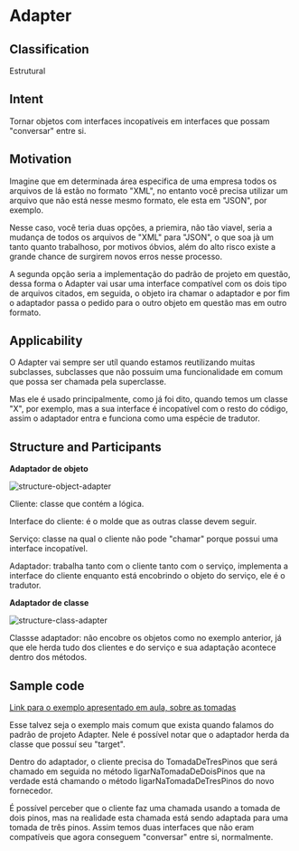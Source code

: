 # Adapter

## Classification
Estrutural

## Intent
Tornar objetos com interfaces incopatíveis em interfaces que possam "conversar" entre si.

## Motivation
Imagine que em determinada área especifica de uma empresa todos os arquivos de lá estão no formato "XML", no entanto você precisa utilizar um arquivo que não está nesse mesmo formato, ele esta em "JSON", por exemplo. 

Nesse caso, você teria duas opções, a priemira, não tão viavel, seria a mudança de todos os arquivos de "XML" para "JSON", o que soa jà um tanto quanto trabalhoso, por motivos óbvios, além do alto risco existe a grande chance de surgirem novos erros nesse processo.

A segunda opção seria a implementação do padrão de projeto em questão, dessa forma o Adapter vai usar uma interface compatível com os dois tipo de arquivos citados, em seguida, o objeto ira chamar o adaptador e por fim o adaptador passa o pedido para o outro objeto em questão mas em outro formato.

## Applicability
O Adapter vai sempre ser utíl quando estamos reutilizando muitas subclasses, subclasses que não possuim uma funcionalidade em comum que possa ser chamada pela superclasse.

Mas ele é usado principalmente, como já foi dito, quando temos um classe "X", por exemplo, mas a sua interface é incopatível com o resto do código, assim o adaptador entra e funciona como uma espécie de tradutor.

## Structure and Participants
**Adaptador de objeto**

![structure-object-adapter](https://user-images.githubusercontent.com/71103252/94495075-2d982f00-01c7-11eb-8270-cbd9dafcab3d.png)

Cliente: classe que contém a lógica. 

Interface do cliente: é o molde que as outras classe devem seguir.

Serviço: classe na qual o cliente não pode "chamar" porque possui uma interface incopatível.

Adaptador: trabalha tanto com o cliente tanto com o serviço, implementa a interface do cliente enquanto está encobrindo o objeto do serviço, ele é o tradutor.

**Adaptador de classe**

![structure-class-adapter](https://user-images.githubusercontent.com/71103252/94495017-ff1a5400-01c6-11eb-97bb-f4eb808ef7a2.png)

Classse adaptador: não encobre os objetos como no exemplo anterior, já que ele herda tudo dos clientes e do serviço e sua adaptação acontece dentro dos métodos.

## Sample code 

[Link para o exemplo apresentado em aula, sobre as tomadas](https://github.com/danieldorta/padrao-de-projeto/tree/master/Adapter/exemplo)

Esse talvez seja o exemplo mais comum que exista quando falamos do padrão de projeto Adapter. Nele é possível notar que o adaptador herda da classe que possuí seu "target".

Dentro do adaptador, o cliente precisa do TomadaDeTresPinos que será chamado em seguida no método ligarNaTomadaDeDoisPinos que na verdade está chamando o método ligarNaTomadaDeTresPinos do novo fornecedor.

É possível perceber que o cliente faz uma chamada usando a tomada de dois pinos, mas na realidade esta chamada está sendo adaptada para uma tomada de três pinos. Assim temos duas interfaces que não eram compatíveis que agora conseguem "conversar" entre si, normalmente.

